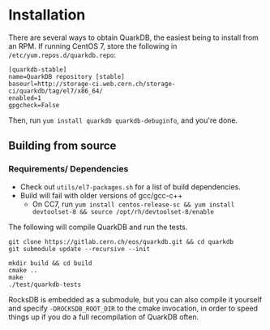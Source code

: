 # Installation

There are several ways to obtain QuarkDB, the easiest being to install from an RPM.
If running CentOS 7, store the following in `/etc/yum.repos.d/quarkdb.repo`:

```
[quarkdb-stable]
name=QuarkDB repository [stable]
baseurl=http://storage-ci.web.cern.ch/storage-ci/quarkdb/tag/el7/x86_64/
enabled=1
gpgcheck=False
```

Then, run `yum install quarkdb quarkdb-debuginfo`, and you're done.

## Building from source

### Requirements/ Dependencies
  * Check out `utils/el7-packages.sh` for a list of build dependencies.
  * Build will fail with older versions of gcc/gcc-c++
    * On CC7, run `yum install centos-release-sc && yum install devtoolset-8 && source /opt/rh/devtoolset-8/enable`

The following will compile QuarkDB and run the tests.

```
git clone https://gitlab.cern.ch/eos/quarkdb.git && cd quarkdb
git submodule update --recursive --init

mkdir build && cd build
cmake ..
make
./test/quarkdb-tests
```

RocksDB is embedded as a submodule, but you can also compile it yourself
and specify `-DROCKSDB_ROOT_DIR` to the cmake invocation, in order to speed
things up if you do a full recompilation of QuarkDB often.

